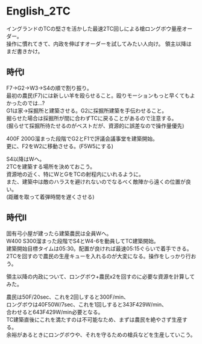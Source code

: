 # English_2TC
イングランドのTCの堅さを活かした最速2TC回しによる槍ロングボウ量産オーダー。   
操作に慣れてきて、内政を伸ばすオーダーを試してみたい人向け。 
領主以降はまだ書きかけ。 

## 時代I 
F7->G2->W3->S4の順で割り振り。  
最初の農民(F7)には新しい羊を殴らせること。殴りモーションもっと早くてもよかったのでは...?    
G1は家->採掘所と建築させる。G2に採掘所建築を手伝わせること。  
掘らせた場合は採掘所が間に合わずTCに戻ることがあるので注意する。  
(掘らせて採掘所待たせるのがベストだが、資源的に誤差なので操作量優先)  

400F 200G溜まった段階でG2とF1で評議会議事堂を建築開始。  
更に、F2をW2に移動させる。(F5W5にする)  

S4以降はWへ。  
2TCを建築する場所を決めておこう。  
資源地の近く、特にWとGをTCの射程内にいれるように。  
また、建築中は敵のハラスを避けれないのでなるべく敵陣から遠くの位置が良い。  
(距離を取って着弾時間を遅くさせる)  

## 時代II
固有弓小屋が建ったら建築農民は全員Wへ。  
W400 S300溜まった段階でS4とW4-6を動員してTC建築開始。  
建築開始目標タイムは05:30。配置が良ければ最速05:15ぐらいで着手できる。  
2TCを回すので農民の生産キューを入れるのが大変になる。操作をしっかり行おう。  

領主以降の内政について、ロングボウ+農民x2を回すのに必要な資源を計算してみた。  

農民は50F/20sec、これを2回しすると300F/min、  
ロングボウは40F50W/7sec、これを1回しすると343F429W/min、  
合わせると643F429W/min必要となる。  
TC建築直後にこれを満たすのは不可能なため、まずは農民を絶やさず生産する。  
余裕があるときにロングボウや、それを守るための槍兵などを生産していこう。  